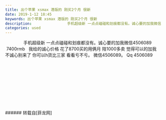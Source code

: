 ```yaml
---
title: 出个苹果 xsmax 港版的 刚买2个月 很新
date: 2019-1-12 18:45
keywords: 出个苹果 xsmax 港版的 刚买2个月 很新
description:                手机超级新 一点点磕碰和划痕都没有。诚心要的加我微信4506089   7400rmb   我给的诚心价格 花了8700买的用俩月 陪1000多卖 觉得可以的加我 不诚心别来了 你可以h货比三家 看看亏不亏。 微信4506089。 Qq 4506089
categories: used
---
```

<td class="t_f" id="postmessage_2677537">

               手机超级新 一点点磕碰和划痕都没有。诚心要的加我微信4506089   7400rmb   我给的诚心价格 花了8700买的用俩月 陪1000多卖 觉得可以的加我 不诚心别来了 你可以h货比三家 看看亏不亏。 微信4506089。 Qq 4506089<br/>
<img alt="" border="0" class="zoom" data-cf-modified-02ebc5fccb62ea77d8eea7bf-="" file="http://www.flw.ph/data/appbyme/upload/image/201901/12/vnhvOgGpgKO2.jpg" id="aimg_cV8m8" lazyloadthumb="1" onclick="" onmouseover="" src="http://www.flw.ph/data/appbyme/upload/image/201901/12/vnhvOgGpgKO2.jpg"/><br/>
<br/>
<img alt="" border="0" class="zoom" data-cf-modified-02ebc5fccb62ea77d8eea7bf-="" file="http://www.flw.ph/data/appbyme/upload/image/201901/12/m88ktAHhlxEf.jpg" id="aimg_n8TQD" lazyloadthumb="1" onclick="" onmouseover="" src="http://www.flw.ph/data/appbyme/upload/image/201901/12/m88ktAHhlxEf.jpg"/><br/>
<br/>
<img alt="" border="0" class="zoom" data-cf-modified-02ebc5fccb62ea77d8eea7bf-="" file="http://www.flw.ph/data/appbyme/upload/image/201901/12/4nS1RYotbFxv.jpg" id="aimg_NFFcP" lazyloadthumb="1" onclick="" onmouseover="" src="http://www.flw.ph/data/appbyme/upload/image/201901/12/4nS1RYotbFxv.jpg"/><br/>
<br/>
<img alt="" border="0" class="zoom" data-cf-modified-02ebc5fccb62ea77d8eea7bf-="" file="http://www.flw.ph/data/appbyme/upload/image/201901/12/09RmST53M222.jpg" id="aimg_Atn21" lazyloadthumb="1" onclick="" onmouseover="" src="http://www.flw.ph/data/appbyme/upload/image/201901/12/09RmST53M222.jpg"/><br/>
<br/>
<img alt="" border="0" class="zoom" data-cf-modified-02ebc5fccb62ea77d8eea7bf-="" file="http://www.flw.ph/data/appbyme/upload/image/201901/12/XvZ1xpyPWONB.jpg" id="aimg_Z1781" lazyloadthumb="1" onclick="" onmouseover="" src="http://www.flw.ph/data/appbyme/upload/image/201901/12/XvZ1xpyPWONB.jpg"/><br/>
<br/>
<img alt="" border="0" class="zoom" data-cf-modified-02ebc5fccb62ea77d8eea7bf-="" file="http://www.flw.ph/data/appbyme/upload/image/201901/12/fqa73oQUzzVT.jpg" id="aimg_F2WXN" lazyloadthumb="1" onclick="" onmouseover="" src="http://www.flw.ph/data/appbyme/upload/image/201901/12/fqa73oQUzzVT.jpg"/><br/>
<br/>
<img alt="" border="0" class="zoom" data-cf-modified-02ebc5fccb62ea77d8eea7bf-="" file="http://www.flw.ph/data/appbyme/upload/image/201901/12/0sx7rNiC6bSD.jpg" id="aimg_fxwLf" lazyloadthumb="1" onclick="" onmouseover="" src="http://www.flw.ph/data/appbyme/upload/image/201901/12/0sx7rNiC6bSD.jpg"/><br/>
<br/>
<img alt="" border="0" class="zoom" data-cf-modified-02ebc5fccb62ea77d8eea7bf-="" file="http://www.flw.ph/data/appbyme/upload/image/201901/12/jaX5JOlBi6nr.jpg" id="aimg_AK57P" lazyloadthumb="1" onclick="" onmouseover="" src="http://www.flw.ph/data/appbyme/upload/image/201901/12/jaX5JOlBi6nr.jpg"/><br/>
<br/>
<img alt="" border="0" class="zoom" data-cf-modified-02ebc5fccb62ea77d8eea7bf-="" file="http://www.flw.ph/data/appbyme/upload/image/201901/12/7DMmHqC7gsac.jpg" id="aimg_TypPS" lazyloadthumb="1" onclick="" onmouseover="" src="http://www.flw.ph/data/appbyme/upload/image/201901/12/7DMmHqC7gsac.jpg"/><br/>
<br/>
</td>
###### 转载自[菲龙网]